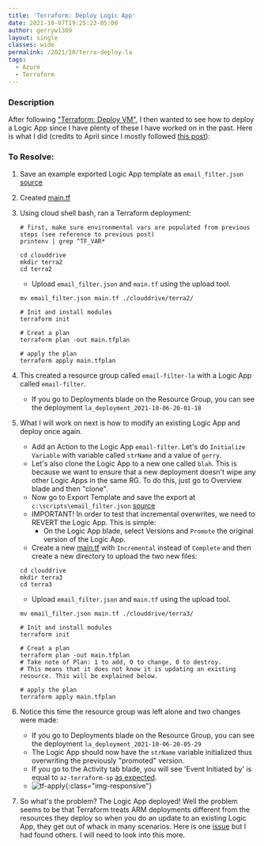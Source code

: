```yaml
---
title: 'Terraform: Deploy Logic App'
date: 2021-10-07T19:25:23-05:00
author: gerryw1389
layout: single
classes: wide
permalink: /2021/10/terra-deploy-la
tags:
  - Azure
  - Terraform
---
```

<!--more-->

### Description

After following ["Terraform: Deploy VM"](https://automationadmin.com/2021/10/terra-deploy-vm), I then wanted to see how to deploy a Logic App since I have plenty of these I have worked on in the past. Here is what I did (credits to April since I mostly followed [this post](https://azapril.dev/2021/04/12/deploying-a-logicapp-with-terraform/)):


### To Resolve:

1. Save an example exported Logic App template as `email_filter.json` [source](https://github.com/gerryw1389/terraform-examples/blob/main/2021-10-07-terra-deploy-la/email-filter-1/email_filter.json)

2. Created [main.tf](https://github.com/gerryw1389/terraform-examples/blob/main/2021-10-07-terra-deploy-la/email-filter-1/main.tf)

3. Using cloud shell bash, ran a Terraform deployment:

   ```shell
   # first, make sure environmental vars are populated from previous steps (see reference to previous post)
   printenv | grep ^TF_VAR*

   cd clouddrive
   mkdir terra2
   cd terra2
   ```

   - Upload `email_filter.json` and `main.tf` using the upload tool.
   
   ```shell
   mv email_filter.json main.tf ./clouddrive/terra2/

   # Init and install modules
   terraform init

   # Creat a plan
   terraform plan -out main.tfplan

   # apply the plan
   terraform apply main.tfplan
   ```

4. This created a resource group called `email-filter-la` with a Logic App called `email-filter`. 

   - If you go to Deployments blade on the Resource Group, you can see the deployment `la_deployment_2021-10-06-20-01-18`

5. What I will work on next is how to modify an existing Logic App and deploy once again.

   - Add an Action to the Logic App `email-filter`. Let's do `Initialize Variable` with variable called `strName` and a value of `gerry`.
   - Let's also clone the Logic App to a new one called `blah`. This is because we want to ensure that a new deployment doesn't wipe any other Logic Apps in the same RG. To do this, just go to Overview blade and then "clone".
   - Now go to Export Template and save the export at `c:\scripts\email_filter.json` [source](https://github.com/gerryw1389/terraform-examples/blob/main/2021-10-07-terra-deploy-la/email-filter-2/email_filter.json)
   - IMPORTANT! In order to test that incremental overwrites, we need to REVERT the Logic App. This is simple:
     - On the Logic App blade, select Versions and `Promote` the original version of the Logic App.
   - Create a new [main.tf](https://github.com/gerryw1389/terraform-examples/blob/main/2021-10-07-terra-deploy-la/email-filter-2/main.tf) with `Incremental` instead of `Complete` and then create a new directory to upload the two new files:

   ```shell
   cd clouddrive
   mkdir terra3
   cd terra3
   ```

   - Upload `email_filter.json` and `main.tf` using the upload tool.
   
   ```shell
   mv email_filter.json main.tf ./clouddrive/terra3/

   # Init and install modules
   terraform init

   # Creat a plan
   terraform plan -out main.tfplan
   # Take note of Plan: 1 to add, 0 to change, 0 to destroy.
   # This means that it does not know it is updating an existing resource. This will be explained below.

   # apply the plan
   terraform apply main.tfplan
   ```

6. Notice this time the resource group was left alone and two changes were made:

   - If you go to Deployments blade on the Resource Group, you can see the deployment `la_deployment_2021-10-06-20-05-29`
   - The Logic App should now have the `strName` variable initialized thus overwriting the previously "promoted" version.
   - If you go to the Activity tab blade, you will see 'Event Initiated by' is equal to `az-terraform-sp` [as expected](https://automationadmin.com/2021/10/create-terra-az-ad-app).
   - ![tf-apply](https://automationadmin.com/assets/images/uploads/2021/10/tf-apply.jpg){:class="img-responsive"}

7. So what's the problem? The Logic App deployed! Well the problem seems to be that Terraform treats ARM deployments different from the resources they deploy so when you do an update to an existing Logic App, they get out of whack in many scenarios. Here is one [issue](https://github.com/hashicorp/terraform-provider-azurerm/issues/6045) but I had found others. I will need to look into this more.

